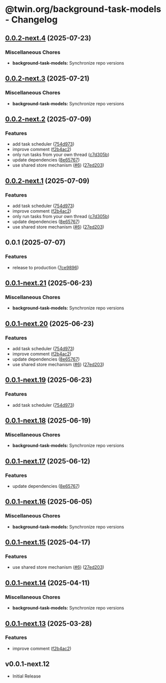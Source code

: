 # @twin.org/background-task-models - Changelog

## [0.0.2-next.4](https://github.com/twinfoundation/background-task/compare/background-task-models-v0.0.2-next.3...background-task-models-v0.0.2-next.4) (2025-07-23)


### Miscellaneous Chores

* **background-task-models:** Synchronize repo versions

## [0.0.2-next.3](https://github.com/twinfoundation/background-task/compare/background-task-models-v0.0.2-next.2...background-task-models-v0.0.2-next.3) (2025-07-21)


### Miscellaneous Chores

* **background-task-models:** Synchronize repo versions

## [0.0.2-next.2](https://github.com/twinfoundation/background-task/compare/background-task-models-v0.0.2-next.1...background-task-models-v0.0.2-next.2) (2025-07-09)


### Features

* add task scheduler ([754d973](https://github.com/twinfoundation/background-task/commit/754d973e7c8483e5e54e887c157661867d5a0375))
* improve comment ([f2b4ac2](https://github.com/twinfoundation/background-task/commit/f2b4ac22fb8f735d2bf4ce28583cf7c54acdf272))
* only run tasks from your own thread ([c7d305b](https://github.com/twinfoundation/background-task/commit/c7d305b9807e65b8b1af6d0c2ca59e74190cab69))
* update dependencies ([8e65767](https://github.com/twinfoundation/background-task/commit/8e657679f5e4305dbcb15ac7bcb3ab8a4613a60b))
* use shared store mechanism ([#6](https://github.com/twinfoundation/background-task/issues/6)) ([27ed203](https://github.com/twinfoundation/background-task/commit/27ed20367d5ace7257bfa7a82b59ad70e5b5d209))

## [0.0.2-next.1](https://github.com/twinfoundation/background-task/compare/background-task-models-v0.0.2-next.0...background-task-models-v0.0.2-next.1) (2025-07-09)


### Features

* add task scheduler ([754d973](https://github.com/twinfoundation/background-task/commit/754d973e7c8483e5e54e887c157661867d5a0375))
* improve comment ([f2b4ac2](https://github.com/twinfoundation/background-task/commit/f2b4ac22fb8f735d2bf4ce28583cf7c54acdf272))
* only run tasks from your own thread ([c7d305b](https://github.com/twinfoundation/background-task/commit/c7d305b9807e65b8b1af6d0c2ca59e74190cab69))
* update dependencies ([8e65767](https://github.com/twinfoundation/background-task/commit/8e657679f5e4305dbcb15ac7bcb3ab8a4613a60b))
* use shared store mechanism ([#6](https://github.com/twinfoundation/background-task/issues/6)) ([27ed203](https://github.com/twinfoundation/background-task/commit/27ed20367d5ace7257bfa7a82b59ad70e5b5d209))

## 0.0.1 (2025-07-07)


### Features

* release to production ([7ce9896](https://github.com/twinfoundation/background-task/commit/7ce989659e6819f05655c86b1bda2a265af5d281))

## [0.0.1-next.21](https://github.com/twinfoundation/background-task/compare/background-task-models-v0.0.1-next.20...background-task-models-v0.0.1-next.21) (2025-06-23)


### Miscellaneous Chores

* **background-task-models:** Synchronize repo versions

## [0.0.1-next.20](https://github.com/twinfoundation/background-task/compare/background-task-models-v0.0.1-next.19...background-task-models-v0.0.1-next.20) (2025-06-23)


### Features

* add task scheduler ([754d973](https://github.com/twinfoundation/background-task/commit/754d973e7c8483e5e54e887c157661867d5a0375))
* improve comment ([f2b4ac2](https://github.com/twinfoundation/background-task/commit/f2b4ac22fb8f735d2bf4ce28583cf7c54acdf272))
* update dependencies ([8e65767](https://github.com/twinfoundation/background-task/commit/8e657679f5e4305dbcb15ac7bcb3ab8a4613a60b))
* use shared store mechanism ([#6](https://github.com/twinfoundation/background-task/issues/6)) ([27ed203](https://github.com/twinfoundation/background-task/commit/27ed20367d5ace7257bfa7a82b59ad70e5b5d209))

## [0.0.1-next.19](https://github.com/twinfoundation/background-task/compare/background-task-models-v0.0.1-next.18...background-task-models-v0.0.1-next.19) (2025-06-23)


### Features

* add task scheduler ([754d973](https://github.com/twinfoundation/background-task/commit/754d973e7c8483e5e54e887c157661867d5a0375))

## [0.0.1-next.18](https://github.com/twinfoundation/background-task/compare/background-task-models-v0.0.1-next.17...background-task-models-v0.0.1-next.18) (2025-06-19)


### Miscellaneous Chores

* **background-task-models:** Synchronize repo versions

## [0.0.1-next.17](https://github.com/twinfoundation/background-task/compare/background-task-models-v0.0.1-next.16...background-task-models-v0.0.1-next.17) (2025-06-12)


### Features

* update dependencies ([8e65767](https://github.com/twinfoundation/background-task/commit/8e657679f5e4305dbcb15ac7bcb3ab8a4613a60b))

## [0.0.1-next.16](https://github.com/twinfoundation/background-task/compare/background-task-models-v0.0.1-next.15...background-task-models-v0.0.1-next.16) (2025-06-05)


### Miscellaneous Chores

* **background-task-models:** Synchronize repo versions

## [0.0.1-next.15](https://github.com/twinfoundation/background-task/compare/background-task-models-v0.0.1-next.14...background-task-models-v0.0.1-next.15) (2025-04-17)


### Features

* use shared store mechanism ([#6](https://github.com/twinfoundation/background-task/issues/6)) ([27ed203](https://github.com/twinfoundation/background-task/commit/27ed20367d5ace7257bfa7a82b59ad70e5b5d209))

## [0.0.1-next.14](https://github.com/twinfoundation/background-task/compare/background-task-models-v0.0.1-next.13...background-task-models-v0.0.1-next.14) (2025-04-11)


### Miscellaneous Chores

* **background-task-models:** Synchronize repo versions

## [0.0.1-next.13](https://github.com/twinfoundation/background-task/compare/background-task-models-v0.0.1-next.12...background-task-models-v0.0.1-next.13) (2025-03-28)


### Features

* improve comment ([f2b4ac2](https://github.com/twinfoundation/background-task/commit/f2b4ac22fb8f735d2bf4ce28583cf7c54acdf272))

## v0.0.1-next.12

- Initial Release
